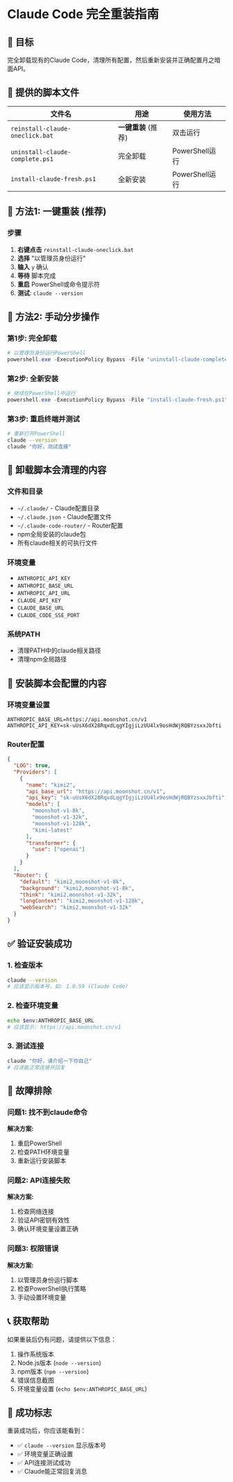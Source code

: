 # Claude Code 完全重装指南

## 🎯 目标
完全卸载现有的Claude Code，清理所有配置，然后重新安装并正确配置月之暗面API。

## 📁 提供的脚本文件

| 文件名 | 用途 | 使用方法 |
|--------|------|----------|
| `reinstall-claude-oneclick.bat` | **一键重装** (推荐) | 双击运行 |
| `uninstall-claude-complete.ps1` | 完全卸载 | PowerShell运行 |
| `install-claude-fresh.ps1` | 全新安装 | PowerShell运行 |

## 🚀 方法1: 一键重装 (推荐)

### 步骤
1. **右键点击** `reinstall-claude-oneclick.bat`
2. **选择** "以管理员身份运行"
3. **输入** `y` 确认
4. **等待** 脚本完成
5. **重启** PowerShell或命令提示符
6. **测试**: `claude --version`

## 🔧 方法2: 手动分步操作

### 第1步: 完全卸载
```powershell
# 以管理员身份运行PowerShell
powershell.exe -ExecutionPolicy Bypass -File "uninstall-claude-complete.ps1"
```

### 第2步: 全新安装
```powershell
# 继续在PowerShell中运行
powershell.exe -ExecutionPolicy Bypass -File "install-claude-fresh.ps1"
```

### 第3步: 重启终端并测试
```bash
# 重新打开PowerShell
claude --version
claude "你好，测试连接"
```

## 🧹 卸载脚本会清理的内容

### 文件和目录
- `~/.claude/` - Claude配置目录
- `~/.claude.json` - Claude配置文件
- `~/.claude-code-router/` - Router配置
- npm全局安装的claude包
- 所有claude相关的可执行文件

### 环境变量
- `ANTHROPIC_API_KEY`
- `ANTHROPIC_BASE_URL`
- `ANTHROPIC_API_URL`
- `CLAUDE_API_KEY`
- `CLAUDE_BASE_URL`
- `CLAUDE_CODE_SSE_PORT`

### 系统PATH
- 清理PATH中的claude相关路径
- 清理npm全局路径

## 🔧 安装脚本会配置的内容

### 环境变量设置
```
ANTHROPIC_BASE_URL=https://api.moonshot.cn/v1
ANTHROPIC_API_KEY=sk-uUsX6dX28RqxdLqgYIgjiLzUU4lx9osHdWjRQBYzsxxJbfti
```

### Router配置
```json
{
  "LOG": true,
  "Providers": [
    {
      "name": "kimi2",
      "api_base_url": "https://api.moonshot.cn/v1",
      "api_key": "sk-uUsX6dX28RqxdLqgYIgjiLzUU4lx9osHdWjRQBYzsxxJbfti",
      "models": [
        "moonshot-v1-8k",
        "moonshot-v1-32k",
        "moonshot-v1-128k",
        "kimi-latest"
      ],
      "transformer": {
        "use": ["openai"]
      }
    }
  ],
  "Router": {
    "default": "kimi2,moonshot-v1-8k",
    "background": "kimi2,moonshot-v1-8k", 
    "think": "kimi2,moonshot-v1-32k",
    "longContext": "kimi2,moonshot-v1-128k",
    "webSearch": "kimi2,moonshot-v1-32k"
  }
}
```

## ✅ 验证安装成功

### 1. 检查版本
```bash
claude --version
# 应该显示版本号，如: 1.0.59 (Claude Code)
```

### 2. 检查环境变量
```bash
echo $env:ANTHROPIC_BASE_URL
# 应该显示: https://api.moonshot.cn/v1
```

### 3. 测试连接
```bash
claude "你好，请介绍一下你自己"
# 应该能正常连接并回复
```

## 🚨 故障排除

### 问题1: 找不到claude命令
**解决方案:**
1. 重启PowerShell
2. 检查PATH环境变量
3. 重新运行安装脚本

### 问题2: API连接失败
**解决方案:**
1. 检查网络连接
2. 验证API密钥有效性
3. 确认环境变量设置正确

### 问题3: 权限错误
**解决方案:**
1. 以管理员身份运行脚本
2. 检查PowerShell执行策略
3. 手动设置环境变量

## 📞 获取帮助

如果重装后仍有问题，请提供以下信息：
1. 操作系统版本
2. Node.js版本 (`node --version`)
3. npm版本 (`npm --version`)
4. 错误信息截图
5. 环境变量设置 (`echo $env:ANTHROPIC_BASE_URL`)

## 🎉 成功标志

重装成功后，你应该能看到：
- ✅ `claude --version` 显示版本号
- ✅ 环境变量正确设置
- ✅ API连接测试成功
- ✅ Claude能正常回复消息
